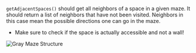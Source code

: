 <!--title={Find neighbors: getAdjacentSpaces()}-->

<!--concepts={lists.mdx,indexing_lists.mdx,if_stmts.mdx,for_loops.mdx}-->

<!--badges={Python:50,CreativeThinker:50}-->

`getAdjacentSpaces()` should get all neighbors of a space in a given maze. It should return a list of neighbors that have not been visited. Neighbors in this case mean the possible directions one can go in the maze.

* Make sure to check if the space is actually accessible and not a wall!

![Gray Maze Structure](https://images.pexels.com/photos/220783/pexels-photo-220783.jpeg?auto=compress&cs=tinysrgb&dpr=1&w=500)